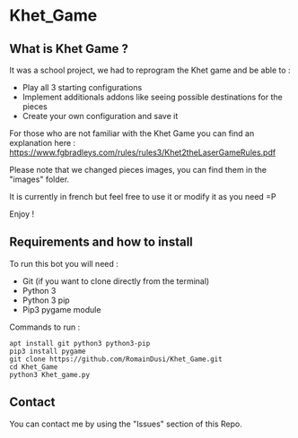 # Khet_Game

## What is Khet Game ?

It was a school project, we had to reprogram the Khet game and be able to :
- Play all 3 starting configurations
- Implement additionals addons like seeing possible destinations for the pieces
- Create your own configuration and save it

For those who are not familiar with the Khet Game you can find an explanation here :  
https://www.fgbradleys.com/rules/rules3/Khet2theLaserGameRules.pdf

Please note that we changed pieces images, you can find them in the "images" folder.

It is currently in french but feel free to use it or modify it as you need =P

Enjoy !

## Requirements and how to install

To run this bot you will need :
- Git (if you want to clone directly from the terminal)
- Python 3
- Python 3 pip
- Pip3 pygame module

Commands to run :
```
apt install git python3 python3-pip
pip3 install pygame
git clone https://github.com/RomainDusi/Khet_Game.git
cd Khet_Game
python3 Khet_game.py
```

## Contact

You can contact me by using the "Issues" section of this Repo.
